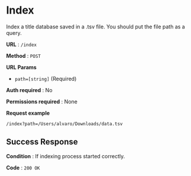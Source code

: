 # Index

Index a title database saved in a .tsv file. You should put the file path as a query.

**URL** : `/index`

**Method** : `POST`

**URL Params**

 * `path=[string]` (Required)

**Auth required** : No

**Permissions required** : None

**Request example**

`/index?path=/Users/alvaro/Downloads/data.tsv`

## Success Response

**Condition** : If indexing process started correctly.

**Code** : `200 OK`
<!-- Write later
## Error Responses

**Condition** : If Account already exists for User.

**Code** : `303 SEE OTHER`

**Headers** : `Location: http://testserver/api/accounts/123/`

**Content** : `{}`

### Or

**Condition** : If fields are missed.

**Code** : `400 BAD REQUEST`

**Content example**

```json
{
    "name": [
        "This field is required."
    ]
}
``` -->